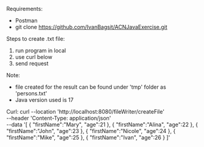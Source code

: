 Requirements:
- Postman
- git clone https://github.com/IvanBagsit/ACNJavaExercise.git

Steps to create .txt file:
1. run program in local
2. use curl below
3. send request

Note: 
- file created for the result can be found under 'tmp' folder as 'persons.txt'
- Java version used is 17

Curl:
curl --location 'http://localhost:8080/fileWriter/createFile' \
--header 'Content-Type: application/json' \
--data '[
    {
        "firstName":"Mary",
        "age":21
    },
    {
        "firstName":"Alina",
        "age":22
    },
    {
        "firstName":"John",
        "age":23
    },
    {
        "firstName":"Nicole",
        "age":24
    },
    {
        "firstName":"Mike",
        "age":25
    },
    {
        "firstName":"Ivan",
        "age":26
    }
]'
